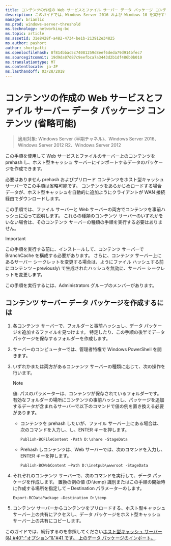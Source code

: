 ```yaml
---
title: コンテンツの作成の Web サービスとファイル サーバー データ パッケージ コンテンツ (省略可能)
description: このガイドでは、Windows Server 2016 および Windows 10 を実行するコンピューターでホスト型キャッシュ モードで BranchCache を展開するの説明
manager: brianlic
ms.prod: windows-server-threshold
ms.technology: networking-bc
ms.topic: article
ms.assetid: 31e8428f-a482-4734-be1b-213912e34825
ms.author: pashort
author: shortpatti
ms.openlocfilehash: 8f814bbac5c74081259d8eef6deda79d914bfec7
ms.sourcegitcommit: 19d9da87d87c9eefbca7a3443d2b1df486b0b010
ms.translationtype: MT
ms.contentlocale: ja-JP
ms.lasthandoff: 03/28/2018
---
```

# <a name="create-content-server-data-packages-for-web-and-file-content-optional"></a>コンテンツの作成の Web サービスとファイル サーバー データ パッケージ コンテンツ (省略可能)

>適用対象: Windows Server (半期チャネル)、Windows Server 2016、Windows Server 2012 R2、Windows Server 2012

この手順を使用して Web サービスとファイルのサーバー上のコンテンツを prehash し、ホスト型キャッシュ サーバーにインポートするデータのパッケージを作成できます。 

必要はありません prehash およびプリロード コンテンツをホスト型キャッシュ サーバーでこの手順は省略可能です。 コンテンツをあらかじめロードする場合データが、ホスト型キャッシュを自動的に追加ようにクライアントが WAN 接続経由でダウンロードします。

この手順では、ファイル サーバーと Web サーバーの両方でコンテンツを事前ハッシュに沿って説明します。 これらの種類のコンテンツ サーバーのいずれかをいない場合は、そのコンテンツ サーバーの種類の手順を実行する必要はありません。

>[!IMPORTANT]
>この手順を実行する前に、インストールして、コンテンツ サーバーで BranchCache を構成する必要があります。 さらに、コンテンツ サーバー上にあるサーバー シークレットを変更する場合は、ようにファイル ハッシュする前にコンテンツ – previously\ で生成されたハッシュを無効に、サーバー シークレットを変更します。

この手順を実行するには、Administrators グループのメンバーがあります。

## <a name="to-create-content-server-data-packages"></a>コンテンツ サーバー データ パッケージを作成するには

1. 各コンテンツ サーバーで、フォルダーと事前ハッシュし、データ パッケージを追加するファイルを見つけます。 特定したり、この手順の後半でデータ パッケージを保存するフォルダーを作成します。

2. サーバーのコンピューターでは、管理者特権で Windows PowerShell を開きます。

3. いずれかまたは両方があるコンテンツ サーバーの種類に応じて、次の操作を行います。

    > [!NOTE]
    > 値: パスのパラメーターは、コンテンツが保存されているフォルダーです。 有効なフォルダーの場所にコンテンツの事前ハッシュし、パッケージを追加するデータが含まれるサーバーで以下のコマンドで値の例を置き換える必要があります。
  
    - コンテンツを prehash したいが、ファイル サーバー上にある場合は、次のコマンドを入力し、し、ENTER キーを押します。

        ```  
        Publish-BCFileContent -Path D:\share -StageData
        ```  

    -   Prehash しコンテンツは、Web サーバーでは、次のコマンドを入力し、ENTER キーを押します。

        ```  
        Publish-BCWebContent –Path D:\inetpub\wwwroot -StageData
        ```  

4. それぞれのコンテンツ サーバーで、次のコマンドを実行して、データ パッケージを作成します。 置換の例の値 \(D:\\temp\) 識別またはこの手順の開始時に作成する場所を指定して – Destination パラメーターのします。

    ```  
    Export-BCDataPackage –Destination D:\temp
    ```  

5. コンテンツ サーバーからコンテンツをプリロードする、ホスト型キャッシュ サーバー上の共有にアクセスし、データ パッケージをホスト型キャッシュ サーバー上の共有にコピーします。

このガイドでは、続行するのを参照してください[ホスト型キャッシュ サーバー (&) #40";"オプション"&"#41 です。 上のデータ パッケージのインポート。](9-Bc-Import-Data.md).

